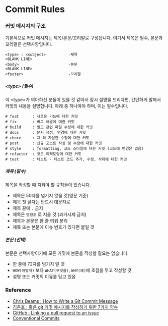 # Commit Rules
### 커밋 메시지의 구조
기본적으로 커밋 메시지는 제목/본문/꼬리말로 구성됩니다.
여기서 제목은 필수, 본문과 꼬리말은 선택사항입니다. 

	<type> : <subject>			-제목
	<BLANK LINE>				
	<body>						-본문
	<BLANK LINE>
	<footer>					-꼬리말

##### &lt;type&gt; (필수)
이 &lt;type&gt;가 의아하신 분들이 있을 것 같아서 잠시 설명을 드리자면, 간단하게 말해서 커밋의 내용을 설명합니다. 아래 중 하나여야 하며, 이는 필수입니다. 

	# feat		: 새로운 기능에 대한 커밋
	# fix		: 버그 해결에 대한 커밋
	# build		: 빌드 관련 파일 수정에 대한 커밋
	# docs		: 문서 생성, 변경에 대한 커밋
	# chore		: 그 외 자잘한 수정에 대한 커밋
	# post		: 신규 포스트 작성 및 수정에 대한 커밋
	# style		: formatting, 코드 스타일에 대한 커밋 (코드에 변경은 없음)
	# refactor	: 코드 리팩토링에 대한 커밋
	# test		: 테스트 - 테스트 코드 추가, 수정, 삭제에 대한 커밋


##### 제목 (필수)
제목을 작성할 때 지켜야 할 규칙들이 있습니다.
- 제목은 50자를 넘기지 않을 것(영문 기준)
- 제목 첫 글자는 반드시 대문자로
- 제목 끝에 `.` 금지
- 제목은 `명령조` 로 지을 것 (과거시제 금지)
- 제목과 본문은 한 줄 띄워 분리
- 제목 또는 본문에 이슈 번호가 있다면 붙일 것

##### 본문 (선택)
본문은 선택사항이기에 모든 커밋에 본문을 작성할 필요는 없습니다.
- 한 줄에 72자를 넘기지 말 것
- `HOW(어떻게)` 보다 `WHAT(무엇을)`, `WHY(왜)`에 초점을 두고 작성할 것
- 설명 또는 커밋의 이유를 담고 있음


### Reference

- [Chris Beams : How to Write a Git Commit Message](https://cbea.ms/git-commit/)
- [김은호 : 좋은 git 커밋 메시지를 작성하기 위한 7가지 약속](https://meetup.toast.com/posts/106)
- [GitHub : Linking a pull request to an issue](https://docs.github.com/en/issues/tracking-your-work-with-issues/linking-a-pull-request-to-an-issue)
- [Conventional Commits](https://www.conventionalcommits.org/en/v1.0.0/)
